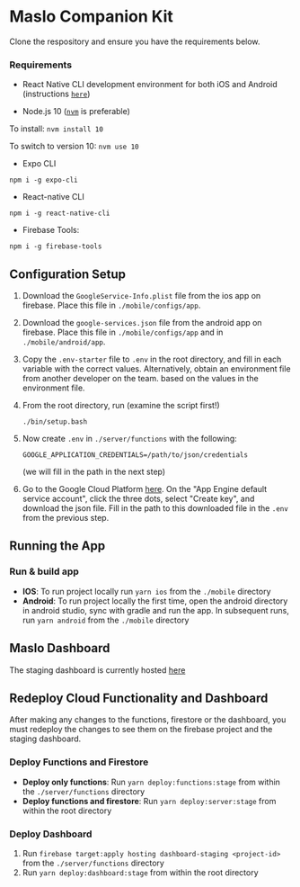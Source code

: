 # Maslo Companion Kit


Clone the respository and ensure you have the requirements below.

### Requirements

 * React Native CLI development environment for both iOS and Android (instructions [`here`](https://reactnative.dev/docs/environment-setup))

 * Node.js 10 ([`nvm`](https://github.com/nvm-sh/nvm) is preferable)

 To install:
 ```nvm install 10```

 To switch to version 10:
 ```nvm use 10```

 * Expo CLI
 ```
 npm i -g expo-cli
 ```
 * React-native CLI
 ```
 npm i -g react-native-cli
 ```
 * Firebase Tools:
 ```
 npm i -g firebase-tools
 ```


## Configuration Setup

1. Download the `GoogleService-Info.plist` file from the ios app on firebase. Place this file in `./mobile/configs/app`.
2. Download the `google-services.json` file from the android app on firebase. Place this file in `./mobile/configs/app` and in `./mobile/android/app`.
3. Copy the `.env-starter` file to `.env` in the root directory, and fill in each variable with the correct values. Alternatively, obtain an environment file from another developer on the team.
based on the values in the environment file.
4. From the root directory, run (examine the script first!)
    ```
    ./bin/setup.bash
    ```
5.  Now create `.env` in `./server/functions` with the following:

	```
	GOOGLE_APPLICATION_CREDENTIALS=/path/to/json/credentials
	```
	(we will fill in the path in the next step)
6. Go to the Google Cloud Platform [here](https://console.cloud.google.com/iam-admin/serviceaccounts?project=bipolarbridges). On the "App Engine default service account", click the three dots, select "Create key", and download the json file. Fill in the path to this downloaded file in the `.env` from the previous step.

## Running the App

### Run & build app

* **IOS**: To run project locally run `yarn ios` from the `./mobile` directory
* **Android**: To run project locally the first time, open the android directory in android studio, sync with gradle and run the app. In subsequent runs, run `yarn android` from the `./mobile` directory

## Maslo Dashboard

The staging dashboard is currently hosted [here](https://bipolarbridges.web.app/)

## Redeploy Cloud Functionality and Dashboard

After making any changes to the functions, firestore or the dashboard, you must redeploy the changes to see them on the firebase project and the staging dashboard.

### Deploy Functions and Firestore

- **Deploy only functions**: Run `yarn deploy:functions:stage` from within the `./server/functions` directory
- **Deploy functions and firestore**: Run `yarn deploy:server:stage` from within the root directory


### Deploy Dashboard

1. Run `firebase target:apply hosting dashboard-staging <project-id>` from the `./server/functions` directory
2. Run `yarn deploy:dashboard:stage` from within the root directory

